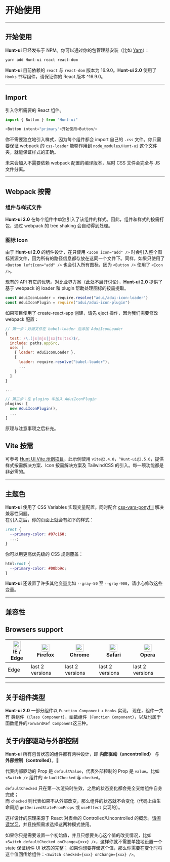 # 开始使用

<div>
<!-- <img src="https://wxa.wxs.qq.com/mpweb/delivery/legacy/wxadtouch/upload/t1/od834zef_52939fc6.png" style="margin:40px 0 0 -8px; background-color: #fcfcfc; box-shadow: none;" /> -->
</div>

---

## 开始使用

**Hunt-ui** 已经发布于 NPM。你可以通过你的包管理器安装（比如 [Yarn](https://yarnpkg.com)）：

```js
yarn add Hunt-ui react react-dom
```

**Hunt-ui** 目前依赖的 `react` 与 `react-dom` 版本为 16.9.0。**Hunt-ui 2.0** 使用了 `Hooks` 书写组件，请保证你的 React 版本 ^16.9.0。

---

## Import

引入你所需要的 React 组件。

```js
import { Button } from "Hunt-ui"

<Button intent="primary">开始使用<Button/>
```

你不需要独立地引入样式，因为每个组件都会 import 自己的 `.css` 文件。你只需要保证 webpack 的 `css-loader` 能够作用到 `node_modules/Hunt-ui` 这个文件夹，就能保证样式的正确。

未来会加入不需要依赖 webpack 配置的编译版本，届时 CSS 文件会完全与 JS 文件分离。

---

## Webpack 按需

### 组件与样式文件

**Hunt-ui 2.0** 在每个组件中单独引入了该组件的样式。因此，组件和样式的按需打包，通过 webpack 的 tree shaking 会自动得到处理。

### 图标 Icon

由于 **Hunt-ui 2.0** 的组件设计，在只使用 `<Icon icon="add" />` 时会引入整个图标资源文件，因为所有的路径信息都存放在这同一个文件下。同样，如果只使用了 `<Button leftIcon="add" />` 也会引入所有图标，因为 `<Button />` 使用了 `<Icon />`。

现有的 API 有它的优势。对比业界方案（此处不展开讨论），**Hunt-ui 2.0** 提供了基于 webpack 的 loader 和 plugin 帮助处理图标的按需提取。

```js
const AduiIconLoader = require.resolve("adui/adui-icon-loader")
const AduiIconPlugin = require("adui/adui-icon-plugin")
```

如果项目使用了 create-react-app 创建，请先 eject 操作，因为我们需要修改 webpack 配置：

```js
// 第一步：对源文件在 babel-loader 后添加 AduiIconLoader
{
  test: /\.(js|mjs|jsx|ts|tsx)$/,
  include: paths.appSrc,
  use: [
    { loader: AduiIconLoader },
    {
      loader: require.resolve("babel-loader"),
      ...
    }
  ]
}

...

// 第二步：在 plugins 中加入 AduiIconPlugin
plugins: [
  new AduiIconPlugin(),
  ...
]
```

原理与注意事项之后补充。

## Vite 按需

可参考 [Hunt UI Vite 示例项目](https://git.woa.com/wxad-design/vite-adui-example)，此示例使用 `vite@2.4.0`，`^Hunt-ui@2.5.0`，提供样式按需解决方案、Icon 按需解决方案及 TailwindCSS 的引入。每一项功能都是非必需的。

---

## 主题色

**Hunt-ui** 使用了 CSS Variables 实现变量配置。同时配合 [css-vars-ponyfill](https://github.com/jhildenbiddle/css-vars-ponyfill) 解决兼容性问题。  
在引入之后，你的页面上就会有如下的样式：

```css
:root {
  --primary-color: #07c160;
  ...;
}
```

你可以用更高优先级的 CSS 规则覆盖：

```css
html:root {
  --primary-color: #00bb9c;
}
```

**Hunt-ui** 还设置了许多其他变量比如 `--gray-50` 至 `--gray-900`，请小心修改这些变量。

---

## 兼容性

## Browsers support

| [<img style="display: inline-block;margin: 0;width: 24px;height: 24px; border-radius: 0;box-shadow: none;" src="https://raw.githubusercontent.com/alrra/browser-logos/master/src/edge/edge_48x48.png" alt="IE / Edge" width="24px" height="24px" />](http://godban.github.io/browsers-support-badges/)</br>IE / Edge | [<img style="display: inline-block;margin: 0;width: 24px;height: 24px; border-radius: 0;box-shadow: none;" src="https://raw.githubusercontent.com/alrra/browser-logos/master/src/firefox/firefox_48x48.png" alt="Firefox" width="24px" height="24px" />](http://godban.github.io/browsers-support-badges/)</br>Firefox | [<img style="display: inline-block;margin: 0;width: 24px;height: 24px; border-radius: 0;box-shadow: none;" src="https://raw.githubusercontent.com/alrra/browser-logos/master/src/chrome/chrome_48x48.png" alt="Chrome" width="24px" height="24px" />](http://godban.github.io/browsers-support-badges/)</br>Chrome | [<img style="display: inline-block;margin: 0;width: 24px;height: 24px; border-radius: 0;box-shadow: none;" src="https://raw.githubusercontent.com/alrra/browser-logos/master/src/safari/safari_48x48.png" alt="Safari" width="24px" height="24px" />](http://godban.github.io/browsers-support-badges/)</br>Safari | [<img style="display: inline-block;margin: 0;width: 24px;height: 24px; border-radius: 0;box-shadow: none;" src="https://raw.githubusercontent.com/alrra/browser-logos/master/src/opera/opera_48x48.png" alt="Opera" width="24px" height="24px" />](http://godban.github.io/browsers-support-badges/)</br>Opera |
| -------------------------------------------------------------------------------------------------------------------------------------------------------------------------------------------------------------------------------------------------------------------------------------------------------------------- | ---------------------------------------------------------------------------------------------------------------------------------------------------------------------------------------------------------------------------------------------------------------------------------------------------------------------- | ------------------------------------------------------------------------------------------------------------------------------------------------------------------------------------------------------------------------------------------------------------------------------------------------------------------ | ------------------------------------------------------------------------------------------------------------------------------------------------------------------------------------------------------------------------------------------------------------------------------------------------------------------ | -------------------------------------------------------------------------------------------------------------------------------------------------------------------------------------------------------------------------------------------------------------------------------------------------------------- |
| Edge                                                                                                                                                                                                                                                                                                                 | last 2 versions                                                                                                                                                                                                                                                                                                        | last 2 versions                                                                                                                                                                                                                                                                                                    | last 2 versions                                                                                                                                                                                                                                                                                                    | last 2 versions                                                                                                                                                                                                                                                                                                |

---

## 关于组件类型

**Hunt-ui 2.0** 一部分组件以 `Function Component` + `Hooks` 实现。
现在，组件一共有 类组件（`Class Component`），函数组件（`Function Component`），以及也属于函数组件的`ForwardRef Component`这三种。

## 关于内部驱动与外部控制

**Hunt-ui** 所有包含状态的组件都有两种设计，即 **内部驱动（uncontrolled）** 与 **外部控制（controlled）**。

代表内部驱动的 Prop 是 `defaultValue`，代表外部控制的 Prop 是 `value`。比如 `<Switch />` 组件的 `defaultChecked` 与 `checked`。

`defaultChecked` 只在第一次渲染时生效，之后的状态变化都会完全交给组件自身完成；  
而 `checked` 则代表如果不从外部改变，那么组件的状态就不会变化（代码上由生命周期 `getDerivedStateFromProps` 或 `useEffect` 实现的）。

这样设计的原理来源于 React 对表单的 Controlled/Uncontrolled 的概念。[请阅读学习](https://reactjs.org/docs/forms.html#controlled-components)，并且按照需求选择这两种模式使用。

如果你只是需要设置一个初始值，并且只想要关心这个值的改变情况，比如 `<Switch defaultChecked onChange={xxx} />`，这样你就不需要单独地设置一个 state 保证组件 UI 状态的完整；
如果你想要存储这个值，那么你需要在变化时将这个值回传给组件：`<Switch checked={xxx} onChange={xxx} />`。
